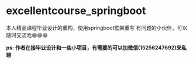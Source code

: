 # excellentcourse_springboot
本人精品课程毕业设计的重构，使用springboot框架重写
有问题的小伙伴，可以随时交流哈😄😄😄
  
  **ps: 作者在接毕业设计和一些小项目，有需要的可以加微信(15256247692)来私聊**
